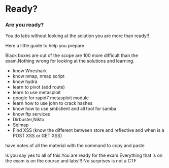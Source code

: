 # Ready?

### Are you ready?

You do labs without looking at the solution you are more than ready!!

Here a little guide to help you prepare

Black boxes are out of the scope are 100 more difficult than the exam.Nothing wrong for looking at the solutions and learning.

- know Wireshark
- know nmap, nmap script
- know hydra
- learn to pivot (add route)
- learn to use metasploit
- google for rapid7 metasploit module
- learn how to use john to crack hashes
- know how to use smbclient and all tool for samba
- know ftp services
- Dirbuster,Nikto
- Sqlmap
- Find XSS (know the different between store and reflective and when is a POST XSS or GET XSS)

have notes of all the material with the command to copy and paste

Is you say yes to all of this.You are ready for the exam.Everything that is on the exam is on the course and labs!!! No surprises is not a CTF